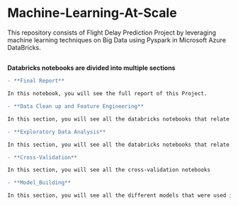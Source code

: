 # Machine-Learning-At-Scale
This repository consists of Flight Delay Prediction Project by leveraging machine learning techniques on Big Data using Pyspark in Microsoft Azure DataBricks. 

##
**Databricks notebooks are divided into multiple sections**

```diff
- **Final Report**

In this notebook, you will see the full report of this Project. 

- **Data Clean up and Feature Engineering**

In this section, you will see all the databricks notebooks that relate to data clean-up and Feature Engineering

- **Exploratory Data Analysis**

In this section, you will see all the databricks notebooks that relate to Exploratory Data Analysis(EDA)

- **Cross-Validation**

In this section, you will see all the cross-validation notebooks

- **Model_Building**

In this section, you will see all the different models that were used in this project
```
